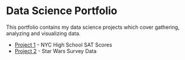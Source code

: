 # Data Science Portfolio

This portfolio contains my data science projects which cover gathering, analyzing and visualizing data. 

* [Project 1](https://github.com/apkim221/Data-Science-Portfolio/tree/master/Project%201) - NYC High School SAT Scores
* [Project 2](https://github.com/apkim221/Data-Science-Portfolio/tree/master/Project%202) - Star Wars Survey Data
